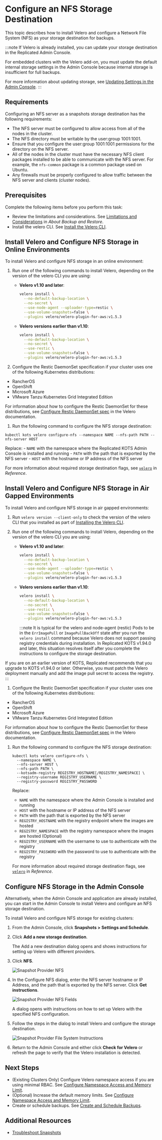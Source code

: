 # Configure an NFS Storage Destination

This topic describes how to install Velero and configure a Network File System (NFS) as your storage destination for backups.

:::note
If Velero is already installed, you can update your storage destination in the Replicated Admin Console. 

For embedded clusters with the Velero add-on, you must update the default internal storage settings in the Admin Console because internal storage is insufficient for full backups. 

For more information about updating storage, see [Updating Settings in the Admin Console](snapshots-updating-with-admin-console).
:::

## Requirements

Configuring an NFS server as a snapshots storage destination has the following requirements:

* The NFS server must be configured to allow access from all of the nodes in the cluster.
* The NFS directory must be writable by the user:group 1001:1001.
* Ensure that you configure the user:group 1001:1001 permissions for the directory on the NFS server.
* All of the nodes in the cluster must have the necessary NFS client packages installed to be able to communicate with the NFS server. For example, the `nfs-common` package is a common package used on Ubuntu.
* Any firewalls must be properly configured to allow traffic between the NFS server and clients (cluster nodes).

## Prerequisites

Complete the following items before you perform this task:

* Review the limitations and considerations. See [Limitations and Considerations](/vendor/snapshots-overview#limitations-and-considerations) in _About Backup and Restore_.
* Install the velero CLI. See [Install the Velero CLI](snapshots-velero-cli-installing).

## Install Velero and Configure NFS Storage in Online Environments

To install Velero and configure NFS storage in an online environment:

1. Run one of the following commands to install Velero, depending on the version of the velero CLI you are using:

   * **Velero v1.10 and later**:

     ```bash
     velero install \
       --no-default-backup-location \
       --no-secret \
       --use-node-agent --uploader-type=restic \
       --use-volume-snapshots=false \
       --plugins velero/velero-plugin-for-aws:v1.5.3
     ```

   * **Velero versions earlier than v1.10**:

     ```bash
     velero install \
       --no-default-backup-location \
       --no-secret \
       --use-restic \
       --use-volume-snapshots=false \
       --plugins velero/velero-plugin-for-aws:v1.5.3
     ```

1. Configure the Restic DaemonSet specification if your cluster uses one of the following Kubernetes distributions:
  * RancherOS 
  * OpenShift 
  * Microsoft Azure 
  * VMware Tanzu Kubernetes Grid Integrated Edition

For information about how to configure the Restic DaemonSet for these distributions, see [Configure Restic DaemonSet spec](https://velero.io/docs/v1.9/restic/#configure-restic-daemonset-spec) in the Velero documentation.

1. Run the following command to configure the NFS storage destination:

  ```
  kubectl kots velero configure-nfs --namespace NAME --nfs-path PATH --nfs-server HOST
  ```

  Replace:
    - `NAME` with the namespace where the Replicated KOTS Admin Console is installed and running
    - `PATH` with the path that is exported by the NFS server
    - `HOST` with the hostname or IP address of the NFS server

  For more information about required storage destination flags, see [`velero`](/reference/kots-cli-velero-index) in _Reference_.

## Install Velero and Configure NFS Storage in Air Gapped Environments

To install Velero and configure NFS storage in air gapped environments:

1. Run `velero version --client-only` to check the version of the velero CLI that you installed as part of [Installing the Velero CLI](snapshots-velero-cli-installing).

1. Run one of the following commands to install Velero, depending on the version of the velero CLI you are using:

   * **Velero v1.10 and later**:

     ```bash
     velero install \
       --no-default-backup-location \
       --no-secret \
       --use-node-agent --uploader-type=restic \
       --use-volume-snapshots=false \
       --plugins velero/velero-plugin-for-aws:v1.5.3
     ```

   * **Velero versions earlier than v1.10**:

     ```bash
     velero install \
       --no-default-backup-location \
       --no-secret \
       --use-restic \
       --use-volume-snapshots=false \
       --plugins velero/velero-plugin-for-aws:v1.5.3
     ```

      :::note
It is typical for the velero and node-agent (restic) Pods to be in the `ErrImagePull` or `ImagePullBackOff` state after you run the `velero install` command because Velero does not support passing registry credentials during installation. In Replicated KOTS v1.94.0 and later, this situation resolves itself after you complete the instructions to configure the storage destination.

If you are on an earlier version of KOTS, Replicated recommends that you upgrade to KOTS v1.94.0 or later. Otherwise, you must patch the Velero deployment manually and add the image pull secret to access the registry.
:::

1. Configure the Restic DaemonSet specification if your cluster uses one of the following Kubernetes distributions:
  * RancherOS 
  * OpenShift 
  * Microsoft Azure 
  * VMware Tanzu Kubernetes Grid Integrated Edition

For information about how to configure the Restic DaemonSet for these distributions, see [Configure Restic DaemonSet spec](https://velero.io/docs/v1.9/restic/#configure-restic-daemonset-spec) in the Velero documentation.

1. Run the following command to configure the NFS storage destination: 

   ```
   kubectl kots velero configure-nfs \
     --namespace NAME \
     --nfs-server HOST \
     --nfs-path PATH \
     --kotsadm-registry REGISTRY_HOSTNAME[/REGISTRY_NAMESPACE] \
     --registry-username REGISTRY_USERNAME \
     --registry-password REGISTRY_PASSWORD
   ```

   Replace:
     - `NAME` with the namespace where the Admin Console is installed and running
     - `HOST` with the hostname or IP address of the NFS server
     - `PATH` with the path that is exported by the NFS server
     - `REGISTRY_HOSTNAME` with the registry endpoint where the images are hosted
     - `REGISTRY_NAMESPACE` with the registry namespace where the images are hosted (Optional)
     - `REGISTRY_USERNAME` with the username to use to authenticate with the registry
     - `REGISTRY_PASSWORD` with the password to use to authenticate with the registry

   For more information about required storage destination flags, see [`velero`](/reference/kots-cli-velero-index) in _Reference_.

## Configure NFS Storage in the Admin Console

Alternatively, when the Admin Console and application are already installed, you can start in the Admin Console to install Velero and configure an NFS storage destination.

To install Velero and configure NFS storage for existing clusters:

1. From the Admin Console, click **Snapshots > Settings and Schedule**.

1. Click **Add a new storage destination**.

   The Add a new destination dialog opens and shows instructions for setting up Velero with different providers.

1. Click **NFS**.

   ![Snapshot Provider NFS](/images/snapshot-provider-nfs.png)

1. In the Configure NFS dialog, enter the NFS server hostname or IP Address, and the path that is exported by the NFS server. Click **Get instructions**.

   ![Snapshot Provider NFS Fields](/images/snapshot-provider-nfs-fields.png)

   A dialog opens with instructions on how to set up Velero with the specified NFS configuration.

1. Follow the steps in the dialog to install Velero and configure the storage destination.

   ![Snapshot Provider File System Instructions](/images/snapshot-provider-nfs-instructions.png)

1. Return to the Admin Console and either click **Check for Velero** or refresh the page to verify that the Velero installation is detected.

## Next Steps

* (Existing Clusters Only) Configure Velero namespace access if you are using minimal RBAC. See [Configure Namespace Access and Memory Limit](snapshots-velero-installing-config).
* (Optional) Increase the default memory limits. See [Configure Namespace Access and Memory Limit](snapshots-velero-installing-config).
* Create or schedule backups. See [Create and Schedule Backups](snapshots-creating).

## Additional Resources

* [Troubleshoot Snapshots](snapshots-troubleshooting-backup-restore)